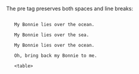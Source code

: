 
The pre tag preserves both spaces and line breaks:

```

   My Bonnie lies over the ocean.

   My Bonnie lies over the sea.

   My Bonnie lies over the ocean.
   
   Oh, bring back my Bonnie to me.
   
   <table>

```
